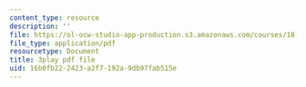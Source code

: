 ```yaml
---
content_type: resource
description: ''
file: https://ol-ocw-studio-app-production.s3.amazonaws.com/courses/18-01sc-single-variable-calculus-fall-2010/16b0fb222423a2f7192a9db97fab515e_ELWqePHYjCk.pdf
file_type: application/pdf
resourcetype: Document
title: 3play pdf file
uid: 16b0fb22-2423-a2f7-192a-9db97fab515e
---
```

